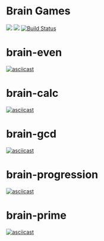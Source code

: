 # Brain Games
<a href="https://codeclimate.com/github/codeclimate/codeclimate/maintainability"><img src="https://api.codeclimate.com/v1/badges/a99a88d28ad37a79dbf6/maintainability" /></a>
<a href="https://codeclimate.com/github/codeclimate/codeclimate/test_coverage"><img src="https://api.codeclimate.com/v1/badges/a99a88d28ad37a79dbf6/test_coverage" /></a>
[![Build Status](https://travis-ci.org/abrosnahat/frontend-project-lvl1.svg?branch=master)](https://travis-ci.org/abrosnahat/frontend-project-lvl1)
# brain-even
[![asciicast](https://asciinema.org/a/DpBmUqcQ7MQH29xKmRhGrE9HH.svg)](https://asciinema.org/a/DpBmUqcQ7MQH29xKmRhGrE9HH)
# brain-calc
[![asciicast](https://asciinema.org/a/czC1rX8rtyrktB3mjERM87FCw.svg)](https://asciinema.org/a/czC1rX8rtyrktB3mjERM87FCw)
# brain-gcd
[![asciicast](https://asciinema.org/a/abNTdM16BlGcExGHano5w0SiU.svg)](https://asciinema.org/a/abNTdM16BlGcExGHano5w0SiU)
# brain-progression
[![asciicast](https://asciinema.org/a/YaGra6u8pFRzp3NcvzVYxqT7U.svg)](https://asciinema.org/a/YaGra6u8pFRzp3NcvzVYxqT7U)
# brain-prime
[![asciicast](https://asciinema.org/a/yG5Nuu7JoNpL3eNQQZnHAthbO.svg)](https://asciinema.org/a/yG5Nuu7JoNpL3eNQQZnHAthbO)
